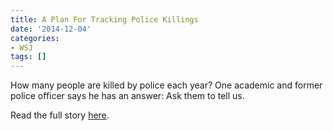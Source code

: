 ```yaml
---
title: A Plan For Tracking Police Killings
date: '2014-12-04'
categories:
- WSJ
tags: []
---
```

How many people are killed by police each year? One academic and former police officer says he has an answer: Ask them to tell us.

Read the full story [here](http://blogs.wsj.com/law/2014/12/04/a-plan-for-tracking-police-shootings/).